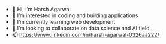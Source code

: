 - 👋 Hi, I’m Harsh Agarwal
- 👀 I’m interested in coding and building applications
- 🌱 I’m currently learning web development
- 💞️ I’m looking to collaborate on data science and AI field
- 📫 https://www.linkedin.com/in/harsh-agarwal-0326aa222/

<!---
HarshAgarwal1703/HarshAgarwal1703 is a ✨ special ✨ repository because its `README.md` (this file) appears on your GitHub profile.
You can click the Preview link to take a look at your changes.
--->
